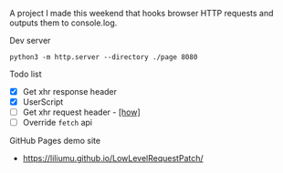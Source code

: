 A project I made this weekend that hooks browser HTTP requests and outputs them to console.log.

Dev server

```
python3 -m http.server --directory ./page 8080
```

Todo list

* [x] Get xhr response header
* [x] UserScript
* [ ] Get xhr request header - <a target="_blank" href="https://stackoverflow.com/questions/58776280/how-can-i-convert-arraybuffer-to-json">[how]</a>
* [ ] Override `fetch` api

GitHub Pages demo site

- <a target="_blank" href="https://liliumu.github.io/LowLevelRequestPatch/">https://liliumu.github.io/LowLevelRequestPatch/</a>
